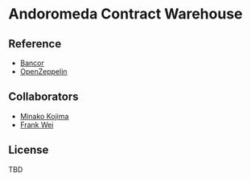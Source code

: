 ﻿# Andoromeda Contract Warehouse

## Reference
* [Bancor](https://github.com/bancorprotocol/contracts)
* [OpenZeppelin](https://github.com/OpenZeppelin/openzeppelin-solidity)

## Collaborators
* [Minako Kojima](https://github.com/lychees)
* [Frank Wei](https://github.com/frankwei98)

## License
TBD